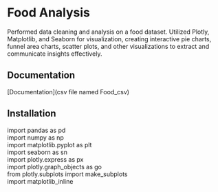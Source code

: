 
# Food Analysis

Performed data cleaning and analysis on a food dataset. Utilized Plotly, Matplotlib, and Seaborn for visualization, creating interactive pie charts, funnel area charts, scatter plots, and other visualizations to extract and communicate insights effectively.


## Documentation

[Documentation](csv file named Food_csv)


## Installation
import pandas as pd \
import numpy as np \
import matplotlib.pyplot as plt \
import seaborn as sn \
import plotly.express as px \
import plotly.graph_objects as go \
from plotly.subplots import make_subplots \
import matplotlib_inline
